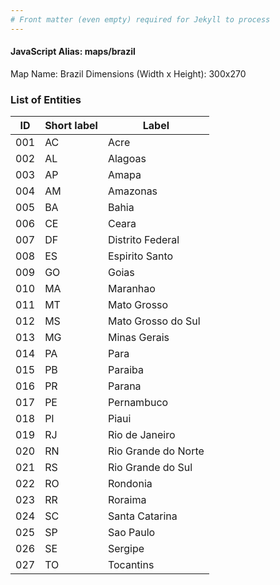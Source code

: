 ```yaml
---
# Front matter (even empty) required for Jekyll to process
---
```


#### JavaScript Alias: maps/brazil

Map Name: Brazil
Dimensions (Width x Height): 300x270





### List of Entities

ID | Short label | Label
---|---|---|
001|AC|Acre
002|AL|Alagoas
003|AP|Amapa
004|AM|Amazonas
005|BA|Bahia
006|CE|Ceara
007|DF|Distrito Federal
008|ES|Espirito Santo
009|GO|Goias
010|MA|Maranhao
011|MT|Mato Grosso
012|MS|Mato Grosso do Sul
013|MG|Minas Gerais
014|PA|Para
015|PB|Paraiba
016|PR|Parana
017|PE|Pernambuco
018|PI|Piaui
019|RJ|Rio de Janeiro
020|RN|Rio Grande do Norte
021|RS|Rio Grande do Sul
022|RO|Rondonia
023|RR|Roraima
024|SC|Santa Catarina
025|SP|Sao Paulo
026|SE|Sergipe
027|TO|Tocantins

